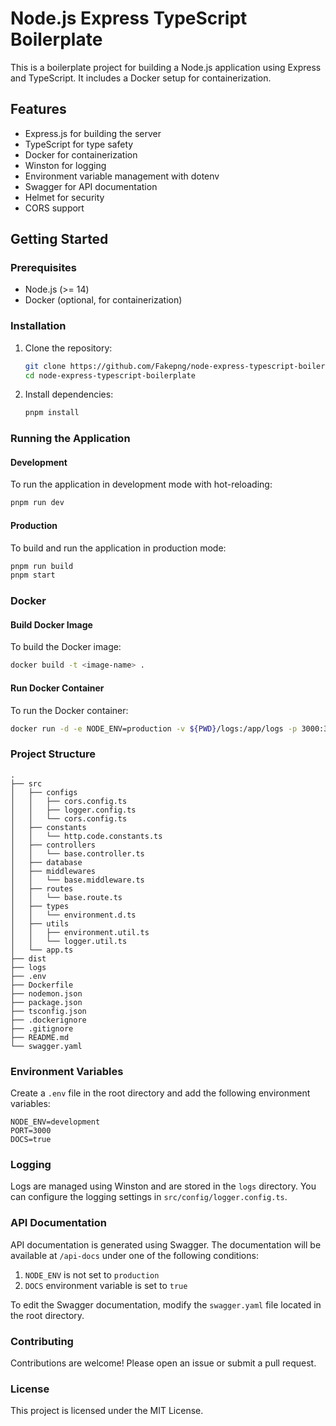 # Node.js Express TypeScript Boilerplate

This is a boilerplate project for building a Node.js application using Express and TypeScript. It includes a Docker setup for containerization.

## Features

- Express.js for building the server
- TypeScript for type safety
- Docker for containerization
- Winston for logging
- Environment variable management with dotenv
- Swagger for API documentation
- Helmet for security
- CORS support

## Getting Started

### Prerequisites

- Node.js (>= 14)
- Docker (optional, for containerization)

### Installation

1. Clone the repository:

   ```bash
   git clone https://github.com/Fakepng/node-express-typescript-boilerplate.git
   cd node-express-typescript-boilerplate
   ```

2. Install dependencies:

   ```bash
   pnpm install
   ```

### Running the Application

#### Development

To run the application in development mode with hot-reloading:

```bash
pnpm run dev
```

#### Production

To build and run the application in production mode:

```bash
pnpm run build
pnpm start
```

### Docker

#### Build Docker Image

To build the Docker image:

```bash
docker build -t <image-name> .
```

#### Run Docker Container

To run the Docker container:

```bash
docker run -d -e NODE_ENV=production -v ${PWD}/logs:/app/logs -p 3000:3000 <image-name>
```

### Project Structure

```
.
├── src
│   ├── configs
│   │   ├── cors.config.ts
│   │   ├── logger.config.ts
│   │   └── cors.config.ts
│   ├── constants
│   │   └── http.code.constants.ts
│   ├── controllers
│   │   └── base.controller.ts
│   ├── database
│   ├── middlewares
│   │   └── base.middleware.ts
│   ├── routes
│   │   └── base.route.ts
│   ├── types
│   │   └── environment.d.ts
│   ├── utils
│   │   ├── environment.util.ts
│   │   └── logger.util.ts
│   └── app.ts
├── dist
├── logs
├── .env
├── Dockerfile
├── nodemon.json
├── package.json
├── tsconfig.json
├── .dockerignore
├── .gitignore
├── README.md
└── swagger.yaml
```

### Environment Variables

Create a `.env` file in the root directory and add the following environment variables:

```
NODE_ENV=development
PORT=3000
DOCS=true
```

### Logging

Logs are managed using Winston and are stored in the `logs` directory. You can configure the logging settings in `src/config/logger.config.ts`.

### API Documentation

API documentation is generated using Swagger. The documentation will be available at `/api-docs` under one of the following conditions:

1. `NODE_ENV` is not set to `production`
2. `DOCS` environment variable is set to `true`

To edit the Swagger documentation, modify the `swagger.yaml` file located in the root directory.

### Contributing

Contributions are welcome! Please open an issue or submit a pull request.

### License

This project is licensed under the MIT License.
